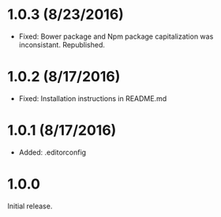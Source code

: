 # 1.0.3  (8/23/2016)

* Fixed: Bower package and Npm package capitalization was inconsistant. Republished.

# 1.0.2  (8/17/2016)

* Fixed: Installation instructions in README.md

# 1.0.1  (8/17/2016)

* Added: .editorconfig

# 1.0.0

Initial release.